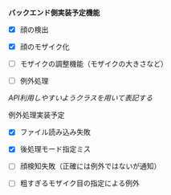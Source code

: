 **バックエンド側実装予定機能**

- [x] 顔の検出  

- [x] 顔のモザイク化

- [ ] モザイクの調整機能（モザイクの大きさなど）

- [ ] 例外処理

*API利用しやすいようクラスを用いて表記する*

例外処理実装予定

- [x] ファイル読み込み失敗

- [x] 後処理モード指定ミス

- [ ] 顔検知失敗（正確には例外ではないが通知）

- [ ] 粗すぎるモザイク目の指定による例外